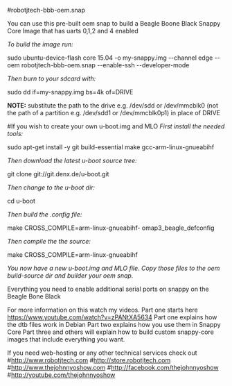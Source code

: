 #robotjtech-bbb-oem.snap

You can use this pre-built oem snap to build a Beagle Boone Black Snappy Core Image that has uarts 0,1,2 and 4 enabled

*To build the image run:*

sudo ubuntu-device-flash core 15.04 -o my-snappy.img --channel edge --oem robotjtech-bbb-oem.snap --enable-ssh --developer-mode

*Then burn to your sdcard with:*

sudo dd if=my-snappy.img bs=4k of=DRIVE


**NOTE:**
substitute the path to the drive e.g. /dev/sdd or /dev/mmcblk0 (not the
path of a partition e.g. /dev/sdd1 or /dev/mmcblk0p1) in place of DRIVE

#If you wish to create your own u-boot.img and MLO
*First install the needed tools:*

sudo apt-get install -y git build-essential make gcc-arm-linux-gnueabihf

*Then download the latest u-boot source tree:* 

git clone git://git.denx.de/u-boot.git

*Then change to the u-boot dir:*

cd u-boot

*Then build the .config file:*

make CROSS_COMPILE=arm-linux-gnueabihf- omap3_beagle_defconfig

*Then compile the the source:*

make CROSS_COMPILE=arm-linux-gnueabihf

*You now have a new u-boot.img and MLO file. Copy those files to the oem build-source dir and builder your oem snap.*



Everything you need to enable additional serial ports on snappy on the Beagle Bone Black

For more information on this watch my videos. Part one starts here https://www.youtube.com/watch?v=zPANtXA5634 Part one explains how the dtb files work in Debian Part two explains how you use them in Snappy Core Part three and others will explain how to build custom snappy-core images that include everything you want.

If you need web-hosting or any other technical services check out
#http://www.robotjtech.com
#http://store.robotjtech.com
#http://www.thejohnnyoshow.com
#http://facebook.com/thejohnnyoshow
#http://youtube.com/thejohnnyoshow



